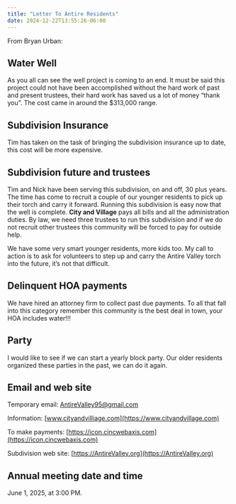 ```yaml
---
title: "Letter To Antire Residents"
date: 2024-12-22T13:55:26-06:00
---
```

From Bryan Urban:

## Water Well

As you all can see the well project is coming to an end. It must be said this
project could not have been accomplished without the hard work of past
and present trustees, their hard work has saved us a lot of money “thank
you”. The cost came in around the $313,000 range.

## Subdivision Insurance

Tim has taken on the task of bringing the subdivision insurance up to date,
this cost will be more expensive.

## Subdivision future and trustees

Tim and Nick have been serving this subdivision, on and off, 30 plus years.
The time has come to recruit a couple of our younger residents to pick up
their torch and carry it forward. Running this subdivision is easy now that
the well is complete. **City and Village** pays all bills and all the administration
duties. By law, we need three trustees to run this subdivision and if we do
not recruit other trustees this community will be forced to pay for outside
help.

We have some very smart younger residents, more kids too. My call to
action is to ask for volunteers to step up and carry the Antire Valley torch
into the future, it’s not that difficult.

## Delinquent HOA payments

We have hired an attorney firm to collect past due payments. To all that fall
into this category remember this community is the best deal in town, your
HOA includes water!!!

## Party

I would like to see if we can start a yearly block party. Our older residents
organized these parties in the past, we can do it again.

## Email and web site

Temporary email: [AntireValley95@gmail.com](mailto:AntireValley95@gmail.com)

Information: [www.cityandvilliage.com](https://www.cityandvillage.com)

To make payments: [https://icon.cincwebaxis.com](https://icon.cincwebaxis.com)

Subdivision web site: [https://AntireValley.org](https://AntireValley.org)

## Annual meeting date and time

June 1, 2025, at 3:00 PM.
